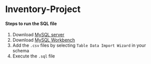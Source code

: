 # Inventory-Project

#### Steps to run the SQL file

1. Download [MySQL server](https://dev.mysql.com/downloads/mysql/)
2. Download [MySQL Workbench](https://dev.mysql.com/downloads/workbench/)
3. Add the `.csv` files by selecting `Table Data Import Wizard` in your schema
4. Execute the `.sql` file 
